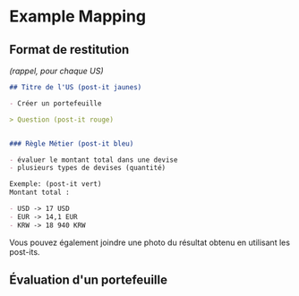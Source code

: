 # Example Mapping

## Format de restitution
*(rappel, pour chaque US)*

```markdown
## Titre de l'US (post-it jaunes)

- Créer un portefeuille

> Question (post-it rouge)


### Règle Métier (post-it bleu)

- évaluer le montant total dans une devise
- plusieurs types de devises (quantité)

Exemple: (post-it vert)
Montant total :

- USD -> 17 USD
- EUR -> 14,1 EUR
- KRW -> 18 940 KRW

```

Vous pouvez également joindre une photo du résultat obtenu en utilisant les post-its.

## Évaluation d'un portefeuille




